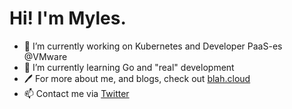 # Hi! I'm Myles.

- 🔭 I’m currently working on Kubernetes and Developer PaaS-es @VMware
- 🌱 I’m currently learning Go and "real" development
- 🖊 For more about me, and blogs, check out [blah.cloud](https://blah.cloud)
- 📫 Contact me via [Twitter](https://twitter.com/mylesagray)
